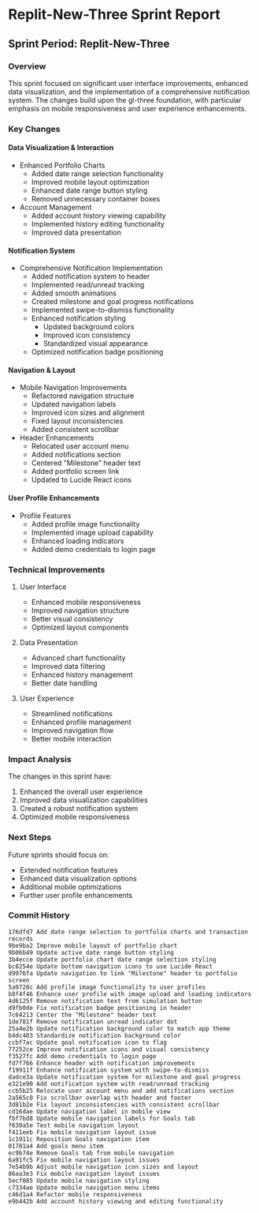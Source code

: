 # Replit-New-Three Sprint Report

## Sprint Period: Replit-New-Three

### Overview
This sprint focused on significant user interface improvements, enhanced data visualization, and the implementation of a comprehensive notification system. The changes build upon the gl-three foundation, with particular emphasis on mobile responsiveness and user experience enhancements.

### Key Changes

#### Data Visualization & Interaction
- Enhanced Portfolio Charts
  - Added date range selection functionality
  - Improved mobile layout optimization
  - Enhanced date range button styling
  - Removed unnecessary container boxes
- Account Management
  - Added account history viewing capability
  - Implemented history editing functionality
  - Improved data presentation

#### Notification System
- Comprehensive Notification Implementation
  - Added notification system to header
  - Implemented read/unread tracking
  - Added smooth animations
  - Created milestone and goal progress notifications
  - Implemented swipe-to-dismiss functionality
  - Enhanced notification styling
    - Updated background colors
    - Improved icon consistency
    - Standardized visual appearance
  - Optimized notification badge positioning

#### Navigation & Layout
- Mobile Navigation Improvements
  - Refactored navigation structure
  - Updated navigation labels
  - Improved icon sizes and alignment
  - Fixed layout inconsistencies
  - Added consistent scrollbar
- Header Enhancements
  - Relocated user account menu
  - Added notifications section
  - Centered "Milestone" header text
  - Added portfolio screen link
  - Updated to Lucide React icons

#### User Profile Enhancements
- Profile Features
  - Added profile image functionality
  - Implemented image upload capability
  - Enhanced loading indicators
  - Added demo credentials to login page

### Technical Improvements
1. User Interface
   - Enhanced mobile responsiveness
   - Improved navigation structure
   - Better visual consistency
   - Optimized layout components

2. Data Presentation
   - Advanced chart functionality
   - Improved data filtering
   - Enhanced history management
   - Better date handling

3. User Experience
   - Streamlined notifications
   - Enhanced profile management
   - Improved navigation flow
   - Better mobile interaction

### Impact Analysis
The changes in this sprint have:
1. Enhanced the overall user experience
2. Improved data visualization capabilities
3. Created a robust notification system
4. Optimized mobile responsiveness

### Next Steps
Future sprints should focus on:
- Extended notification features
- Enhanced data visualization options
- Additional mobile optimizations
- Further user profile enhancements

### Commit History
```
176dfd7 Add date range selection to portfolio charts and transaction records
9be9ba2 Improve mobile layout of portfolio chart
9b06b49 Update active date range button styling
3b4ecce Update portfolio chart date range selection styling
bc8254e Update bottom navigation icons to use Lucide React
d9976fa Update navigation to link "Milestone" header to portfolio screen
5a9728c Add profile image functionality to user profiles
b8f4f46 Enhance user profile with image upload and loading indicators
4d6125f Remove notification text from simulation button
d9fb0de Fix notification badge positioning in header
7c64213 Center the "Milestone" header text
1de781f Remove notification unread indicator dot
25a4e2b Update notification background color to match app theme
b4dc403 Standardize notification background color
ccbf7ac Update goal notification icon to flag
77252ce Improve notification icons and visual consistency
f3527fc Add demo credentials to login page
fd7f766 Enhance header with notification improvements
f19911f Enhance notification system with swipe-to-dismiss
dadce3a Update notification system for milestone and goal progress
e321e90 Add notification system with read/unread tracking
ccb5b25 Relocate user account menu and add notifications section
2a565c0 Fix scrollbar overlap with header and footer
3d81b2e Fix layout inconsistencies with consistent scrollbar
cd16dae Update navigation label in mobile view
fbf7bd8 Update mobile navigation labels for Goals tab
f630a5e Test mobile navigation layout
f411eeb Fix mobile navigation layout issue
1c1911c Reposition Goals navigation item
01701a4 Add goals menu item
ec9b74e Remove Goals tab from mobile navigation
6a91fc5 Fix mobile navigation layout issues
7e54b9b Adjust mobile navigation icon sizes and layout
86aa3e3 Fix mobile navigation layout issues
5ecf085 Update mobile navigation styling
c7334ae Update mobile navigation menu items
c46d1a4 Refactor mobile responsiveness
e9b442b Add account history viewing and editing functionality
``` 

